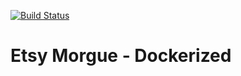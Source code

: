 [![Build Status](https://dev.azure.com/christopherdemicoli/morgue-docker/_apis/build/status/cdemi.morgue-docker)](https://dev.azure.com/christopherdemicoli/morgue-docker/_build/latest?definitionId=1)

# Etsy Morgue - Dockerized